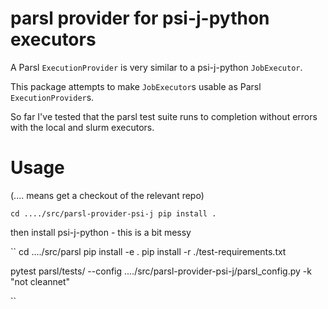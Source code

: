 parsl provider for psi-j-python executors
=========================================

A Parsl `ExecutionProvider` is very similar to a psi-j-python `JobExecutor`.

This package attempts to make `JobExecutor`s usable as Parsl `ExecutionProvider`s.

So far I've tested that the parsl test suite runs to completion without
errors with the local and slurm executors.

Usage
=====

(.... means get a checkout of the relevant repo)

``
cd ..../src/parsl-provider-psi-j
pip install .
``

then install psi-j-python - this is a bit messy

``
cd ..../src/parsl
pip install -e .
pip install -r ./test-requirements.txt 

pytest parsl/tests/ --config ..../src/parsl-provider-psi-j/parsl_config.py -k "not cleannet"

``
